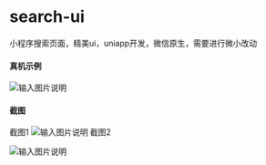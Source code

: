 # search-ui
小程序搜索页面，精美ui，uniapp开发，微信原生，需要进行微小改动


#### 真机示例
![输入图片说明](https://images.gitee.com/uploads/images/2021/0410/192636_71708807_1971474.jpeg "微信图片_20210410192619.jpg")


#### 截图
截图1
![输入图片说明](https://images.gitee.com/uploads/images/2021/0410/192459_89bba040_1971474.png "微信图片_20210410192403.png")
截图2

![输入图片说明](https://images.gitee.com/uploads/images/2021/0410/192516_09047d11_1971474.png "微信图片_20210410192410.png")
